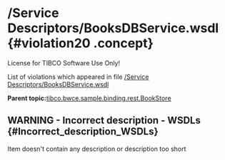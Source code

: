 # /Service Descriptors/BooksDBService.wsdl {#violation20 .concept}

License for TIBCO Software Use Only!

List of violations which appeared in file [/Service Descriptors/BooksDBService.wsdl](../../../projects/tibco.bwce.sample.binding.rest.BookStore/Service_Descriptors/BooksDBService.wsdl.md)

**Parent topic:**[tibco.bwce.sample.binding.rest.BookStore](../../../qa/projects/tibco.bwce.sample.binding.rest.BookStore.md)

## WARNING - Incorrect description - WSDLs {#Incorrect_description_WSDLs}

Item doesn't contain any description or description too short

